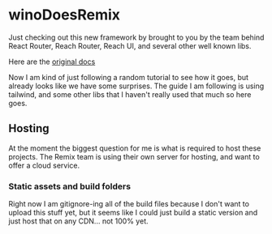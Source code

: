 # winoDoesRemix

Just checking out this new framework by brought to you by the team behind React Router, Reach Router, Reach UI, and several other well known libs. 

Here are the [original docs](./docs/remix.md)

Now I am kind of just following a random tutorial to see how it goes, but already looks like we have some surprises. The guide I am following is using tailwind, and some other libs that I haven't really used that much so here goes.

## Hosting

At the moment the biggest question for me is what is required to host these projects. The Remix team is using their own server for hosting, and want to offer a cloud service.

### Static assets and build folders

Right now I am gitignore-ing all of the build files because I don't want to upload this stuff yet, but it seems like I could just build a static version and just host that on any CDN... not 100% yet.